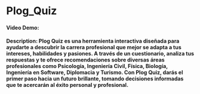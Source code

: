 # Plog_Quiz
#### Video Demo:
#### Description: Plog Quiz es una herramienta interactiva diseñada para ayudarte a descubrir la carrera profesional que mejor se adapta a tus intereses, habilidades y pasiones. A través de un cuestionario, analiza tus respuestas y te ofrece recomendaciones sobre diversas áreas profesionales como Psicología, Ingeniería Civil, Física, Biología, Ingeniería en Software, Diplomacia y Turismo. Con Plog Quiz, darás el primer paso hacia un futuro brillante, tomando decisiones informadas que te acercarán al éxito personal y profesional.
